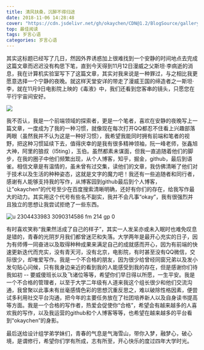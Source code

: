 ```yaml
---
title: 清风扶桑，沉醉不得归途
date: 2018-11-06 14:28:48
cover: "https://cdn.jsdelivr.net/gh/okaychen/CDN@1.2/BlogSource/gallery/thumb_042.jpg"
top: 最佳阅读
tags: 岁言心语
categories: 岁言心语
---
```


其实这标题已经写了几日，然因外界诱惑加上很难找到一个安静的时间地点去完成这篇文章而迟迟没有构思下笔，直到今天得到11月12日漫威之父斯坦·李病逝的消息，我在计算机实验室写下了这篇文章，其实对我来说是一种罪过，与之相比我更愿意选择一个宁静的夜晚。就这样天堂安详的带走了漫威王国的缔造者之一斯坦·李，就在11月9日电影院上映的《毒液》中，我们还看到您客串的镜头，只愿您在平行宇宙间安好。

![](https://ss0.baidu.com/6ONWsjip0QIZ8tyhnq/it/u=2976545619,795220049&fm=173&app=49&f=JPEG?w=600&h=400&s=F0A8B955CF9144DE96A0A4C20300A0B3)

<!-- more -->

我不否认，我是一个前端领域的探索者，更是一个笔者，喜欢在安静的夜晚写上一篇文章，一度成为了我的一种习惯，就像现在每次打开QQ都忍不住看上兴趣部落两眼（虽然我并不认为这是一种好习惯），我希望我能同时拥有前端和笔者的视野，把这种习惯延续下去，值得庆幸的是我有很多精神领袖，阮一峰老师，张鑫旭大神，阿里的狼叔（I5ting），玉伯。虽然都素未谋面，但我一直追随着他们的脚步，在我的圈子中他们频繁出现，从个人博客，知乎，掘金，github，最后到语雀。相信文章是有温情的，虽未曾有过交集，读他们的文章，我仿佛清晰了他们对于技术以及生活的种种姿态，这就是文字的魔力吧！我还有一些追随者和同行者，感谢有人能够支持我的写作，从博客园到github最后到个人博客，让”okaychen“的代号至少在百度搜索清晰明确，还好有你们的存在，给我写作最大的动力。其实用这个代号有些名不副实，我并不会凡事“okay”，我有很强烈并且独立的思想让我尝试拒绝了一些东西。

![u 2304433983 3090314586 fm 214 gp 0](https://user-images.githubusercontent.com/32173521/48397188-f1d15900-e757-11e8-90b2-6c681debf313.jpg)

有时喜欢笑称“我果然活成了自己的样子”，其实一人发呆亦或未入眠时也难免叹息是错的，青春的光阴岁月我们都曾迷茫和失落。大学两年是最开心充实的日子，因为有师傅一同奋进以及取得种种成果来满足自己的成就感而开心，因为有前端的快速更新迭代而充实，没有青天河，没有北京，电影院，有时甚至没有QQ微信，交际很少，却唯爱写作。我是一个不合格的朋友，因为很少给曾经同窗兄弟以及发小发句贴心问候，只有我身边亲近的看到我的人能感受到我的存在，但是感谢你们待我如初 -- 要威傻班长以及飞诸位等等，希望你们早日得以所愿，一生平安。我是一个不合格的管理者，以至于大学二年级有人道来我这个组长很少和他们交流沟通，我曾聚以此事未有丝毫感情色彩的思想沉重反思之，难以破除性格因素，便尝试多利用社交平台沟通，把今年的主要任务放在了社团培养新人以及自身读书提高等方面。我是一个合格的写作者，热爱会促使你“合格”，希望会有越来越多的人喜欢我的写作，以及我运营的github和个人博客等等，也希望在越来越多的平台看到“okaychen”的身影。

最后送给设计组学弟学妹们，青春的气息是气海雪山，带你入梦，融梦心，破心境，是谓修行，希望你们学有所成，志有所至，开心快乐的度过四年大学时光。